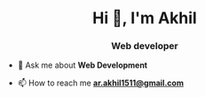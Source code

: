 <h1 align="center">Hi 👋, I'm Akhil</h1>
<h3 align="center"> Web developer</h3>

- 💬 Ask me about **Web Development**

- 📫 How to reach me **ar.akhil1511@gmail.com**

